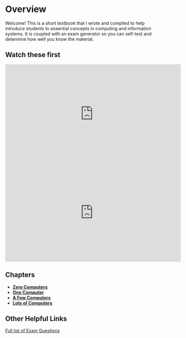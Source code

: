 # Overview

Welcome!  This is a short textbook that I wrote and compiled to help introduce students to essential concepts in computing and information systems.  It is coupled with an exam generator so you can self-test and determine how well you know the material.

## Watch these first 

<iframe width="560" height="315" src="https://www.youtube.com/embed/hDLDBuP4txA?si=wlQZzJSv5I9rTZ_v" title="YouTube video player" frameborder="0" allow="accelerometer; autoplay; clipboard-write; encrypted-media; gyroscope; picture-in-picture; web-share" referrerpolicy="strict-origin-when-cross-origin" allowfullscreen></iframe>

<iframe width="560" height="315" src="https://www.youtube.com/embed/8qBpefbseNM?si=2flev3MyApkn4Vte" title="YouTube video player" frameborder="0" allow="accelerometer; autoplay; clipboard-write; encrypted-media; gyroscope; picture-in-picture; web-share" referrerpolicy="strict-origin-when-cross-origin" allowfullscreen></iframe>

<!--

* Memory: https://freedium.cfd/https:/evakeiffenheim.medium.com/the-smartest-people-i-know-are-obsessed-with-a-skill-many-were-told-is-useless-b9416c6fb856
* course overview
* final exam
* testing, making it stick, forgetting, testing to failure, etc.


Meta:
* Students create videos that go into the app?
* Feed in OC course information
* Homework
  - Diagrams from memory
  - Diagrams + very short practice exam 
  - Mid term 
  - Videos, commit to github
  - Vibe coding, content creation, etc...
  - Diagrams + very short practice exam 
  - Final 

-->

## Chapters

- [**Zero Computers**](/cis-110/#/textbook/content/overviews/00-zero-computers)
- [**One Computer**](/cis-110/#/textbook/content/overviews/01-one-computer)
- [**A Few Computers**](/cis-110/#/textbook/content/overviews/02-a-few-computers)
- [**Lots of Computers**](/cis-110/#/textbook/content/overviews/03-a-lot-of-computers)

## Other Helpful Links

[Full list of Exam Questions](/textbook/big-picture)